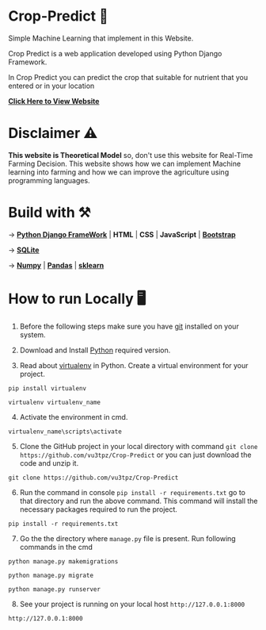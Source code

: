 # Crop-Predict 🌱

Simple Machine Learning that implement in this Website.

Crop Predict is a web application developed using Python Django Framework. 

In Crop Predict you can predict the crop that suitable for nutrient that you entered or in your location

[**Click Here to View Website**]()

# Disclaimer ⚠️

**This website is Theoretical Model** so, don't use this website for Real-Time Farming Decision. This website shows how we can implement Machine learning into farming and how we can improve the agriculture using programming languages.

# Build with ⚒️

-> [**Python Django FrameWork**](https://www.djangoproject.com/) | **HTML** | **CSS** | **JavaScript** | [**Bootstrap**](https://getbootstrap.com/)

-> [**SQLite**](https://www.sqlite.org/index.html)

-> [**Numpy**](https://numpy.org/) | [**Pandas**](https://pandas.pydata.org/) | [**sklearn**](https://scikit-learn.org/)

# How to run Locally 🖥️

1. Before the following steps make sure you have [git](https://git-scm.com/downloads) installed on your system.


2. Download and Install [Python](https://www.python.org/) required version.


3. Read about [virtualenv](https://docs.python.org/3/tutorial/venv.html) in Python. Create a virtual environment for your project.


```
pip install virtualenv
```
```
virtualenv virtualenv_name
```


4. Activate the environment in cmd.


```
virtualenv_name\scripts\activate
```


5. Clone the GitHub project in your local directory with command `git clone https://github.com/vu3tpz/Crop-Predict` or you can just download the code and unzip it. 


```
git clone https://github.com/vu3tpz/Crop-Predict
```


6. Run the command in console `pip install -r requirements.txt`  go to that directory and run the above command. This command will install the necessary packages required to run the project.


```
pip install -r requirements.txt
```


7. Go the the directory where `manage.py` file is present. Run following commands in the cmd


```
python manage.py makemigrations
```
```
python manage.py migrate
```
```
python manage.py runserver
```


8. See your project is running on your local host `http://127.0.0.1:8000`


```
http://127.0.0.1:8000
```

